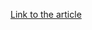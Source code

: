[Link to the article](https://www.crowdstrike.com/blog/scattered-spider-attempts-to-avoid-detection-with-bring-your-own-vulnerable-driver-tactic/)
